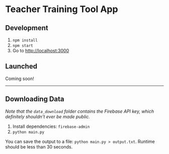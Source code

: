 # Teacher Training Tool App

## Development

1. `npm install`
2. `npm start`
3. Go to <http://localhost:3000>

## Launched

Coming soon!

---

## Downloading Data

_Note that the `data_download` folder contains the Firebase API key, which definitely shouldn't ever be made public._

1. Install dependencies:
  `firebase-admin`
2. `python main.py`

You can save the output to a file: `python main.py > output.txt`.
Runtime should be less than 30 seconds.
